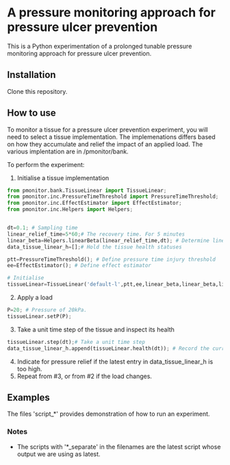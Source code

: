 # A pressure monitoring approach for pressure ulcer prevention
This is a Python experimentation of a prolonged tunable pressure monitoring approach for pressure ulcer prevention.

## Installation
Clone this repository.

## How to use
To monitor a tissue for a pressure ulcer prevention experiment, you will need to select a tissue implementation. The implemenations differs based on how they accumulate and relief the impact of an applied load. The various implentation are in /pmonitor/bank.

To perform the experiment:
1. Initialise a tissue implementation
```py
from pmonitor.bank.TissueLinear import TissueLinear;
from pmonitor.inc.PressureTimeThreshold import PressureTimeThreshold;
from pmonitor.inc.EffectEstimator import EffectEstimator;
from pmonitor.inc.Helpers import Helpers;


dt=0.1; # Sampling time
linear_relief_time=5*60;# The recovery time. For 5 minutes
linear_beta=Helpers.linearBeta(linear_relief_time,dt); # Determine linear beta 
data_tissue_linear_h=[];# Hold the tissue health statuses

ptt=PressureTimeThreshold(); # Define pressure time injury threshold
ee=EffectEstimator(); # Define effect estimator

# Initialise
tissueLinear=TissueLinear('default-l',ptt,ee,linear_beta,linear_beta,linear_beta);

```
2. Apply a load
```py
P=20; # Pressure of 20kPa.
tissueLinear.setP(P);
```
3. Take a unit time step of the tissue and inspect its health
```py
tissueLinear.step(dt);# Take a unit time step
data_tissue_linear_h.append(tissueLinear.health(dt)); # Record the current health
```
4. Indicate for pressure relief if the latest entry in data_tissue_linear_h is too high. 
5. Repeat from #3, or from #2 if the load changes. 

## Examples
The files 'script_*' provides demonstration of how to run an experiment.
### Notes
- The scripts with '*_separate' in the filenames are the latest script whose output we are using as latest.

